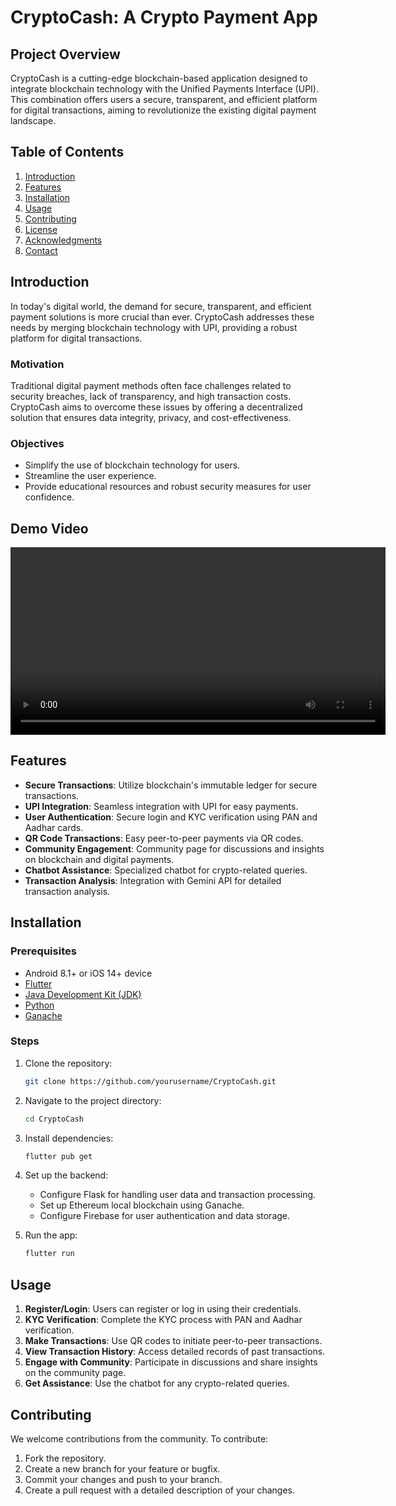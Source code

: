 # CryptoCash: A Crypto Payment App

## Project Overview

CryptoCash is a cutting-edge blockchain-based application designed to integrate blockchain technology with the Unified Payments Interface (UPI). This combination offers users a secure, transparent, and efficient platform for digital transactions, aiming to revolutionize the existing digital payment landscape.

## Table of Contents

1. [Introduction](#introduction)
2. [Features](#features)
3. [Installation](#installation)
4. [Usage](#usage)
5. [Contributing](#contributing)
6. [License](#license)
7. [Acknowledgments](#acknowledgments)
8. [Contact](#contact)

## Introduction

In today's digital world, the demand for secure, transparent, and efficient payment solutions is more crucial than ever. CryptoCash addresses these needs by merging blockchain technology with UPI, providing a robust platform for digital transactions.

### Motivation

Traditional digital payment methods often face challenges related to security breaches, lack of transparency, and high transaction costs. CryptoCash aims to overcome these issues by offering a decentralized solution that ensures data integrity, privacy, and cost-effectiveness.

### Objectives

- Simplify the use of blockchain technology for users.
- Streamline the user experience.
- Provide educational resources and robust security measures for user confidence.

## Demo Video

<video width="600" controls>
  <source src="https://drive.google.com/file/d/1fUvay4gAEUS5lcR-_gxyTVxuC1WXUks4/view?usp=sharing" type="video/mp4">
  Your browser does not support the video tag.
</video>


## Features

- **Secure Transactions**: Utilize blockchain's immutable ledger for secure transactions.
- **UPI Integration**: Seamless integration with UPI for easy payments.
- **User Authentication**: Secure login and KYC verification using PAN and Aadhar cards.
- **QR Code Transactions**: Easy peer-to-peer payments via QR codes.
- **Community Engagement**: Community page for discussions and insights on blockchain and digital payments.
- **Chatbot Assistance**: Specialized chatbot for crypto-related queries.
- **Transaction Analysis**: Integration with Gemini API for detailed transaction analysis.

## Installation

### Prerequisites

- Android 8.1+ or iOS 14+ device
- [Flutter](https://flutter.dev/learn)
- [Java Development Kit (JDK)](https://www.oracle.com/java/technologies/javase-jdk11-downloads.html)
- [Python](https://www.python.org/)
- [Ganache](https://www.trufflesuite.com/ganache)

### Steps

1. Clone the repository:

   ```bash
   git clone https://github.com/yourusername/CryptoCash.git
   ```

2. Navigate to the project directory:

   ```bash
   cd CryptoCash
   ```

3. Install dependencies:

   ```bash
   flutter pub get
   ```

4. Set up the backend:

   - Configure Flask for handling user data and transaction processing.
   - Set up Ethereum local blockchain using Ganache.
   - Configure Firebase for user authentication and data storage.

5. Run the app:

   ```bash
   flutter run
   ```

## Usage

1. **Register/Login**: Users can register or log in using their credentials.
2. **KYC Verification**: Complete the KYC process with PAN and Aadhar verification.
3. **Make Transactions**: Use QR codes to initiate peer-to-peer transactions.
4. **View Transaction History**: Access detailed records of past transactions.
5. **Engage with Community**: Participate in discussions and share insights on the community page.
6. **Get Assistance**: Use the chatbot for any crypto-related queries.

## Contributing

We welcome contributions from the community. To contribute:

1. Fork the repository.
2. Create a new branch for your feature or bugfix.
3. Commit your changes and push to your branch.
4. Create a pull request with a detailed description of your changes.
